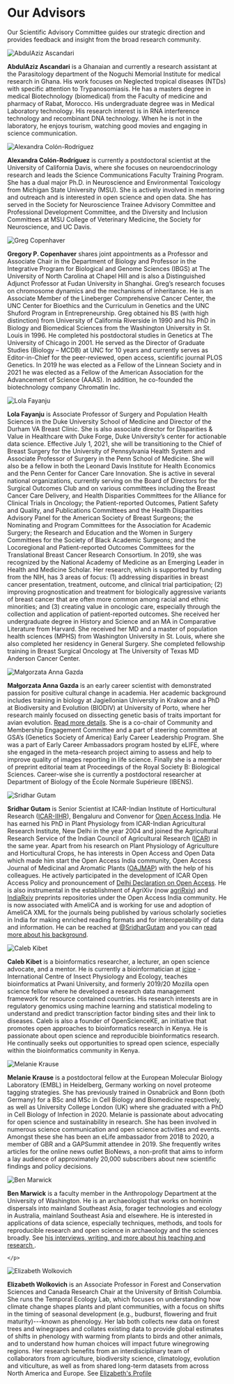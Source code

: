 <h1>Our Advisors</h1>

<p>Our Scientific Advisory Committee guides our strategic direction
and provides feedback and insight from the broad research
community.</p>

<a name="advisors"></a>

<div class="bio">
  <img src="/images/Ascandari_AbdulAziz.jpg" alt="AbdulAziz Ascandari" title="AbdulAziz Ascandari" />
  <p>
    <strong>AbdulAziz Ascandari</strong> is a Ghanaian and currently a
    research assistant at the Parasitology department of the Noguchi
    Memorial Institute for medical research in Ghana. His work focuses
    on Neglected tropical diseases (NTDs) with specific attention to
    Trypanosomiasis. He has a masters degree in medical Biotechnology
    (biomedical) from the Faculty of medicine and pharmacy of Rabat,
    Morocco. His undergraduate degree was in Medical Laboratory
    technology. His research interest is in RNA interference
    technology and recombinant DNA technology.  When he is not in the
    laboratory, he enjoys tourism, watching good movies and engaging
    in science communication.
    </p>
</div>

<div class="bio">
    <img src="/images/ColonRodriguez_Alexandra.jpg" alt="Alexandra Colón-Rodríguez" title="Alexandra Colón-Rodríguez" />
    <p>
    <strong>Alexandra Colón-Rodríguez</strong> is currently a
    postdoctoral scientist at the University of California Davis,
    where she focuses on neuroendocrinology research and leads the
    Science Communications Faculty Training Program. She has a dual
    major Ph.D. in Neuroscience and Environmental Toxicology from
    Michigan State University (MSU). She is actively involved in
    mentoring and outreach and is interested in open science and open
    data. She has served in the Society for Neuroscience Trainee
    Advisory Committee and Professional Development Committee, and the
    Diversity and Inclusion Committees at MSU College of Veterinary
    Medicine, the Society for Neuroscience, and UC Davis.
    </p>
</div>

<div class="bio">
    <img src="/images/Copenhaver_Greg.jpg" alt="Greg Copenhaver" title="Greg Copenhaver" />
    <p>
        <strong>Gregory P. Copenhaver</strong> shares joint appointments as
    a Professor and Associate Chair in the Department of Biology and
    Professor in the Integrative Program for Biological and Genome
    Sciences (IBGS) at The University of North Carolina at Chapel Hill
    and is also a Distinguished Adjunct Professor at Fudan University
    in Shanghai. Greg’s research focuses on chromosome dynamics and
    the mechanisms of inheritance.  He is an Associate Member of the
    Lineberger Comprehensive Cancer Center, the UNC Center for
    Bioethics and the Curriculum in Genetics and the UNC Shuford
    Program in Entrepreneurship. Greg obtained his BS (with high
    distinction) from University of California Riverside in 1990 and
    his PhD in Biology and Biomedical Sciences from the Washington
    University in St. Louis in 1996.  He completed his postdoctoral
    studies in Genetics at The University of Chicago in 2001.  He
    served as the Director of Graduate Studies (Biology – MCDB) at UNC
    for 10 years and currently serves as Editor-in-Chief for the
    peer-reviewed, open access, scientific journal PLOS Genetics. In
    2019 he was elected as a Fellow of the Linnean Society and in 2021
    he was elected as a Fellow of the American Association for the
    Advancement of Science (AAAS).  In addition, he co-founded the
    biotechnology company Chromatin Inc.
    </p>
</div>

<div class="bio">
    <img src="/images/Fayanju_Lola.jpg" alt="Lola Fayanju" title="Lola Fayanju" />
    <p>
    <strong>Lola Fayanju</strong> is Associate
    Professor of Surgery and Population Health Sciences in the Duke
    University School of Medicine and Director of the Durham VA Breast
    Clinic. She is also associate director for Disparities & Value in
    Healthcare with Duke Forge, Duke University’s center for
    actionable data science. Effective July 1, 2021, she will be
    transitioning to the Chief of Breast Surgery for the University of
    Pennsylvania Health System and Associate Professor of Surgery in
    the Penn School of Medicine. She will also be a fellow in both the
    Leonard Davis Institute for Health Economics and the Penn Center
    for Cancer Care Innovation. She is active in several national
    organizations, currently serving on the Board of Directors for the
    Surgical Outcomes Club and on various committees including the
    Breast Cancer Care Delivery, and Health Disparities Committees for
    the Alliance for Clinical Trials in Oncology; the Patient-reported
    Outcomes, Patient Safety and Quality, and Publications Committees
    and the Health Disparities Advisory Panel for the American Society
    of Breast Surgeons; the Nominating and Program Committees for the
    Association for Academic Surgery; the Research and Education and
    the Women in Surgery Committees for the Society of Black Academic
    Surgeons; and the Locoregional and Patient-reported Outcomes
    Committees for the Translational Breast Cancer Research
    Consortium. In 2019, she was recognized by the National Academy of
    Medicine as an Emerging Leader in Health and Medicine Scholar. Her
    research, which is supported by funding from the NIH, has 3 areas
    of focus: (1) addressing disparities in breast cancer
    presentation, treatment, outcome, and clinical trial
    participation; (2) improving prognostication and treatment for
    biologically aggressive variants of breast cancer that are often
    more common among racial and ethnic minorities; and (3) creating
    value in oncologic care, especially through the collection and
    application of patient-reported outcomes. She received her
    undergraduate degree in History and Science and an MA in
    Comparative Literature from Harvard. She received her MD and a
    master of population health sciences (MPHS) from Washington
    University in St. Louis, where she also completed her residency in
    General Surgery. She completed fellowship training in Breast
    Surgical Oncology at The University of Texas MD Anderson Cancer Center.
    </p>
</div>

<div class="bio">
    <img src="/images/Gazda_Malgorzata.jpg" alt="Małgorzata Anna Gazda" title="Małgorzata Anna Gazda" />
    <p>
        <strong>Małgorzata Anna Gazda</strong> is an early career
    scientist with demonstrated passion for positive cultural change
    in academia. Her academic background includes training in biology
    at Jagiellonian University in Krakow and a PhD at Biodiversity and
    Evolution (BIODIV) at University of Porto, where her research
    mainly focused on dissecting genetic basis of traits important for
    avian evolution. <a
    href="http://www.ibens.ens.fr/spip.php?article402&lang=fr&fbclid=IwAR1NcNkWCewtXbIAr-7T_bFQ3DfJD1b6glAd4-Y-XOAGaP0jyyZ2ZrmgD-A">Read
    more details</a>. She is a co-chair of Community
    and Membership Engagement Committee and a part of steering
    committee at GSA’s (Genetics Society of America) Early Career
    Leadership Program. She was a part of Early Career Ambassadors
    program hosted by eLIFE, where she engaged in the meta-research
    project aiming to assess and help to improve quality of images
    reporting in life science. Finally she is a member of preprint
    editorial team at Proceedings of the Royal Society B: Biological
    Sciences. Career-wise she is currently a postdoctoral researcher
    at Department of Biology of the École Normale Supérieure (IBENS).
    </p>
</div>

<div class="bio">
    <img src="/images/Gutam_Sridhar.jpg" alt="Sridhar Gutam" title="Sridhar Gutam" />
    <p>
    <strong>Sridhar Gutam</strong> is Senior Scientist at
    ICAR-Indian Institute of Horticultural Research (<a href="https://www.iihr.res.in/">ICAR-IIHR</a>),
    Bengaluru and Convenor for <a href="http://openaccessindia.org/">Open Access India</a>. He has earned his
    PhD in Plant Physiology from ICAR-Indian Agricultural Research
    Institute, New Delhi in the year 2004 and joined the Agricultural
    Research Service of the Indian Council of Agricultural Research
    (<a href="https://icar.org.in/">ICAR</a>) in the same year. Apart from his research on Plant
    Physiology of Agriculture and Horticultural Crops, he has
    interests in Open Access and Open Data which made him start the
    Open Access India community, Open Access Journal of Medicinal and
    Aromatic Plants (<a href="http://epubs.icar.org.in/ejournal/index.php/JMAP">OAJMAP</a>) with the help of his colleagues. He
    actively participated in the development of ICAR Open Access
    Policy and pronouncement of <a href="http://openaccessindia.org/delhi-declaration-on-open-access-signatories/">Delhi Declaration on Open Access</a>. He
    is also instrumental in the establishment of AgriXiv (now
    <a href="https://agrirxiv.org/">agriRxiv</a>) and <a href="https://indiarxiv.in/about/">IndiaRxiv</a> preprints repositories under the Open
    Access India community. He is now associated with AmeliCA and is
    working for use and adoption of AmeliCA XML for the journals being
    published by various scholarly societies in India for making
    enriched reading formats and for interoperability of data and
    information. He can be reached at <a href="http://twitter.com/SridharGutam">@SridharGutam</a> and you can
    <a href="https://www.iihr.res.in/sridhar-gutam">read more about his background</a>.
    </p>
</div>

<div class="bio">
    <img src="/images/Kibet_Caleb.jpg" alt="Caleb Kibet" title="Caleb Kibet" />
    <p>
    <strong>Caleb Kibet</strong> is a bioinformatics researcher, a
    lecturer, an open science advocate, and a mentor. He is currently
    a bioinformatician at <a href="http://www.icipe.org/">icipe</a> - International Centre of Insect
    Physiology and Ecology, teaches bioinformatics at Pwani
    University, and formerly 2019/20 Mozilla open science fellow where
    he developed a research data management framework for resource
    contained countries. His research interests are in regulatory
    genomics using machine learning and statistical modeling to
    understand and predict transcription factor binding sites and
    their link to diseases. Caleb is also a founder of OpenScienceKE,
    an initiative that promotes open approaches to bioinformatics
    research in Kenya. He is passionate about open science and
    reproducible bioinformatics research. He continually seeks out
    opportunities to spread open science, especially within the
    bioinformatics community in Kenya.
    </p>
</div>

<div class="bio">
    <img src="/images/Krause_Melanie.jpg" alt="Melanie Krause" title="Melanie Krause" />
    <p>
<strong>Melanie Krause</strong> is a postdoctoral fellow at the
    European Molecular Biology Laboratory (EMBL) in Heidelberg,
    Germany working on novel proteome tagging strategies. She has
    previously trained in Osnabrück and Bonn (both Germany) for a BSc
    and MSc in Cell Biology and Biomedicine respectively, as well as
    University College London (UK) where she graduated with a PhD in
    Cell Biology of Infection in 2020. Melanie is passionate about
    advocating for open science and sustainability in research. She
    has been involved in numerous science communication and open
    science activities and events. Amongst these she has been an eLife
    ambassador from 2018 to 2020, a member of GBR and a GAPSummit
    attendee in 2019. She frequently writes articles for the online
    news outlet BioNews, a non-profit that aims to inform a lay
    audience of approximately 20,000 subscribers about new scientific
    findings and policy decisions.
    </p>
</div>

<div class="bio">
    <img src="/images/Marwick_Ben.jpg" alt="Ben Marwick" title="Ben Marwick" />
    <p>
    <strong>Ben Marwick</strong> is a faculty member in the
    Anthropology Department at the University of Washington. He is an
    archaeologist that works on hominin dispersals into mainland
    Southeast Asia, forager technologies and ecology in Australia,
    mainland Southeast Asia and elsewhere. He is interested in
    applications of data science, especially techniques, methods, and
    tools for reproducible research and open science in archaeology
    and the sciences broadly. See
	<a href="http://faculty.washington.edu/bmarwick/">
    his interviews, writing, and more
    about his teaching and research
  </a>.
	
    </p>
</div>

<div class="bio">
    <img src="/images/Wolkovich_Elizabeth.jpg" alt="Elizabeth Wolkovich" title="Elizabeth Wolkovich" />
    <p>
    <strong>Elizabeth Wolkovich</strong> is an Associate Professor in Forest and Conservation
    Sciences and Canada Research Chair at the University of British
    Columbia. She runs the Temporal Ecology Lab, which focuses on
    understanding how climate change shapes plants and plant communities,
    with a focus on shifts in the timing of seasonal development (e.g.,
      budburst, flowering and fruit maturity)---known as phenology. Her lab
      both collects new data on forest trees and winegrapes and collates
      existing data to provide global estimates of shifts in phenology with
      warming from plants to birds and other animals, and to understand how
      human choices will impact future winegrowing regions. Her research
      benefits from an interdisciplinary team of collaborators from
      agriculture, biodiversity science, climatology, evolution and
      viticulture, as well as from shared long-term datasets from across North
      America and Europe. See <a href="https://biodiversity.ubc.ca/people/faculty/elizabeth-m-wolkovich">
      Elizabeth's Profile</a>
    </p>
</div>
